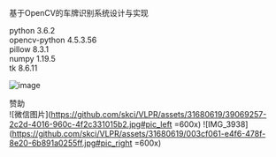 基于OpenCV的车牌识别系统设计与实现    
    
python 3.6.2    
opencv-python 4.5.3.56    
pillow 8.3.1    
numpy 1.19.5    
tk 8.6.11    
    
![image](https://user-images.githubusercontent.com/31680619/167295765-2360d52d-f55b-46a4-8f9c-7c0a1302a3c5.png)

赞助    
![微信图片](https://github.com/skci/VLPR/assets/31680619/39069257-2c2d-4016-960c-4f2c331015b2.jpg#pic_left =600x)
![IMG_3938](https://github.com/skci/VLPR/assets/31680619/003cf061-e4f6-478f-8e20-6b891a0255ff.jpg#pic_right =600x)
